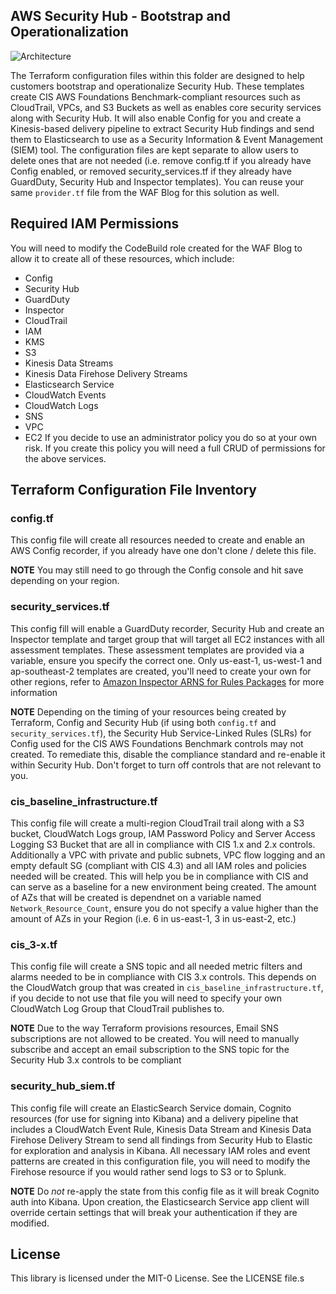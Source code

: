 ## AWS Security Hub - Bootstrap and Operationalization
![Architecture](https://github.com/aws-samples/aws-security-services-with-terraform/blob/master/AWS%20Security%20Hub%20-%20Bootstrap%20and%20Operationalization/Terraform%20Security%20Hub%20Operationalization.jpg)

The Terraform configuration files within this folder are designed to help customers bootstrap and operationalize Security Hub. These templates create CIS AWS Foundations Benchmark-compliant resources such as CloudTrail, VPCs, and S3 Buckets as well as enables core security services along with Security Hub. It will also enable Config for you and create a Kinesis-based delivery pipeline to extract Security Hub findings and send them to Elasticsearch to use as a Security Information & Event Management (SIEM) tool. The configuration files are kept separate to allow users to delete ones that are not needed (i.e. remove config.tf if you already have Config enabled, or removed security_services.tf if they already have GuardDuty, Security Hub and Inspector templates). You can reuse your same `provider.tf` file from the WAF Blog for this solution as well.

## Required IAM Permissions
You will need to modify the CodeBuild role created for the WAF Blog to allow it to create all of these resources, which include:
- Config
- Security Hub
- GuardDuty
- Inspector
- CloudTrail
- IAM
- KMS
- S3
- Kinesis Data Streams
- Kinesis Data Firehose Delivery Streams
- Elasticsearch Service
- CloudWatch Events
- CloudWatch Logs
- SNS
- VPC
- EC2
If you decide to use an administrator policy you do so at your own risk. If you create this policy you will need a full CRUD of permissions for the above services.

## Terraform Configuration File Inventory
### config.tf
This config file will create all resources needed to create and enable an AWS Config recorder, if you already have one don't clone / delete this file.

**NOTE** You may still need to go through the Config console and hit save depending on your region.

### security_services.tf
This config fill will enable a GuardDuty recorder, Security Hub and create an Inspector template and target group that will target all EC2 instances with all assessment templates. These assessment templates are provided via a variable, ensure you specify the correct one. Only us-east-1, us-west-1 and ap-southeast-2 templates are created, you'll need to create your own for other regions, refer to [Amazon Inspector ARNS for Rules Packages](https://docs.aws.amazon.com/inspector/latest/userguide/inspector_rules-arns.html) for more information

**NOTE** Depending on the timing of your resources being created by Terraform, Config and Security Hub (if using both `config.tf` and `security_services.tf`), the Security Hub Service-Linked Rules (SLRs) for Config used for the CIS AWS Foundations Benchmark controls may not created. To remediate this, disable the compliance standard and re-enable it within Security Hub. Don't forget to turn off controls that are not relevant to you.

### cis_baseline_infrastructure.tf
This config file will create a multi-region CloudTrail trail along with a S3 bucket, CloudWatch Logs group, IAM Password Policy and Server Access Logging S3 Bucket that are all in compliance with CIS 1.x and 2.x controls. Additionally a VPC with private and public subnets, VPC flow logging and an empty default SG (compliant with CIS 4.3) and all IAM roles and policies needed will be created. This will help you be in compliance with CIS and can serve as a baseline for a new environment being created. The amount of AZs that will be created is dependnet on a variable named `Network_Resource_Count`, ensure you do not specify a value higher than the amount of AZs in your Region (i.e. 6 in us-east-1, 3 in us-east-2, etc.)

### cis_3-x.tf
This config file will create a SNS topic and all needed metric filters and alarms needed to be in compliance with CIS 3.x controls. This depends on the CloudWatch group that was created in `cis_baseline_infrastructure.tf`, if you decide to not use that file you will need to specify your own CloudWatch Log Group that CloudTrail publishes to.

**NOTE** Due to the way Terraform provisions resources, Email SNS subscriptions are not allowed to be created. You will need to manually subscribe and accept an email subscription to the SNS topic for the Security Hub 3.x controls to be compliant

### security_hub_siem.tf
This config file will create an ElasticSearch Service domain, Cognito resources (for use for signing into Kibana) and a delivery pipeline that includes a CloudWatch Event Rule, Kinesis Data Stream and Kinesis Data Firehose Delivery Stream to send all findings from Security Hub to Elastic for exploration and analysis in Kibana. All necessary IAM roles and event patterns are created in this configuration file, you will need to modify the Firehose resource if you would rather send logs to S3 or to Splunk.

**NOTE** Do *not* re-apply the state from this config file as it will break Cognito auth into Kibana. Upon creation, the Elasticsearch Service app client will override certain settings that will break your authentication if they are modified.

## License

This library is licensed under the MIT-0 License. See the LICENSE file.s